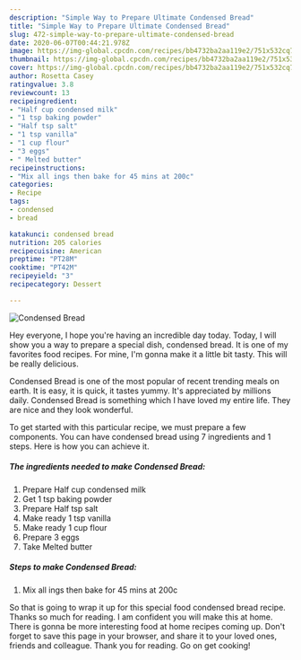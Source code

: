 ```yaml
---
description: "Simple Way to Prepare Ultimate Condensed Bread"
title: "Simple Way to Prepare Ultimate Condensed Bread"
slug: 472-simple-way-to-prepare-ultimate-condensed-bread
date: 2020-06-07T00:44:21.978Z
image: https://img-global.cpcdn.com/recipes/bb4732ba2aa119e2/751x532cq70/condensed-bread-recipe-main-photo.jpg
thumbnail: https://img-global.cpcdn.com/recipes/bb4732ba2aa119e2/751x532cq70/condensed-bread-recipe-main-photo.jpg
cover: https://img-global.cpcdn.com/recipes/bb4732ba2aa119e2/751x532cq70/condensed-bread-recipe-main-photo.jpg
author: Rosetta Casey
ratingvalue: 3.8
reviewcount: 13
recipeingredient:
- "Half cup condensed milk"
- "1 tsp baking powder"
- "Half tsp salt"
- "1 tsp vanilla"
- "1 cup flour"
- "3 eggs"
- " Melted butter"
recipeinstructions:
- "Mix all ings then bake for 45 mins at 200c"
categories:
- Recipe
tags:
- condensed
- bread

katakunci: condensed bread 
nutrition: 205 calories
recipecuisine: American
preptime: "PT28M"
cooktime: "PT42M"
recipeyield: "3"
recipecategory: Dessert

---
```



![Condensed Bread](https://img-global.cpcdn.com/recipes/bb4732ba2aa119e2/751x532cq70/condensed-bread-recipe-main-photo.jpg)

Hey everyone, I hope you're having an incredible day today. Today, I will show you a way to prepare a special dish, condensed bread. It is one of my favorites food recipes. For mine, I'm gonna make it a little bit tasty. This will be really delicious.



Condensed Bread is one of the most popular of recent trending meals on earth. It is easy, it is quick, it tastes yummy. It's appreciated by millions daily. Condensed Bread is something which I have loved my entire life. They are nice and they look wonderful.


To get started with this particular recipe, we must prepare a few components. You can have condensed bread using 7 ingredients and 1 steps. Here is how you can achieve it.

<!--inarticleads1-->

##### The ingredients needed to make Condensed Bread:

1. Prepare Half cup condensed milk
1. Get 1 tsp baking powder
1. Prepare Half tsp salt
1. Make ready 1 tsp vanilla
1. Make ready 1 cup flour
1. Prepare 3 eggs
1. Take  Melted butter




<!--inarticleads2-->

##### Steps to make Condensed Bread:

1. Mix all ings then bake for 45 mins at 200c




So that is going to wrap it up for this special food condensed bread recipe. Thanks so much for reading. I am confident you will make this at home. There is gonna be more interesting food at home recipes coming up. Don't forget to save this page in your browser, and share it to your loved ones, friends and colleague. Thank you for reading. Go on get cooking!
